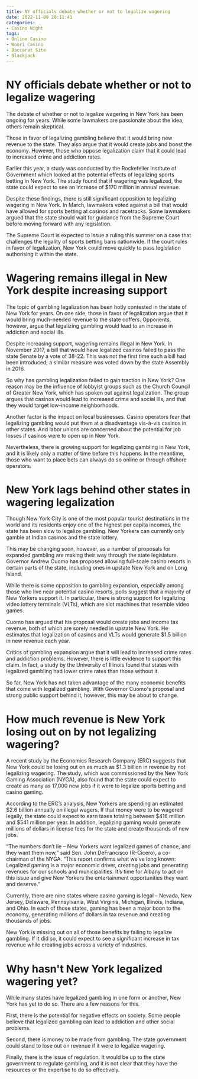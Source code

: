 ```yaml
---
title: NY officials debate whether or not to legalize wagering
date: 2022-11-09 20:11:41
categories:
- Casino Night
tags:
- Online Casino
- Woori Casino
- Baccarat Site
- Blackjack
---
```



#  NY officials debate whether or not to legalize wagering

The debate of whether or not to legalize wagering in New York has been ongoing for years. While some lawmakers are passionate about the idea, others remain skeptical.

Those in favor of legalizing gambling believe that it would bring new revenue to the state. They also argue that it would create jobs and boost the economy. However, those who oppose legalization claim that it could lead to increased crime and addiction rates.

Earlier this year, a study was conducted by the Rockefeller Institute of Government which looked at the potential effects of legalizing sports betting in New York. The study found that if wagering was legalized, the state could expect to see an increase of $170 million in annual revenue.

Despite these findings, there is still significant opposition to legalizing wagering in New York. In March, lawmakers voted against a bill that would have allowed for sports betting at casinos and racetracks. Some lawmakers argued that the state should wait for guidance from the Supreme Court before moving forward with any legislation.

The Supreme Court is expected to issue a ruling this summer on a case that challenges the legality of sports betting bans nationwide. If the court rules in favor of legalization, New York could move quickly to pass legislation authorising it within the state.

#  Wagering remains illegal in New York despite increasing support

The topic of gambling legalization has been hotly contested in the state of New York for years. On one side, those in favor of legalization argue that it would bring much-needed revenue to the state coffers. Opponents, however, argue that legalizing gambling would lead to an increase in addiction and social ills.

Despite increasing support, wagering remains illegal in New York. In November 2017, a bill that would have legalized casinos failed to pass the state Senate by a vote of 38-22. This was not the first time such a bill had been introduced; a similar measure was voted down by the state Assembly in 2016.

So why has gambling legalization failed to gain traction in New York? One reason may be the influence of lobbyist groups such as the Church Council of Greater New York, which has spoken out against legalization. The group argues that casinos would lead to increased crime and social ills, and that they would target low-income neighborhoods.

Another factor is the impact on local businesses. Casino operators fear that legalizing gambling would put them at a disadvantage vis-à-vis casinos in other states. And labor unions are concerned about the potential for job losses if casinos were to open up in New York.

Nevertheless, there is growing support for legalizing gambling in New York, and it is likely only a matter of time before this happens. In the meantime, those who want to place bets can always do so online or through offshore operators.

#  New York lags behind other states in wagering legalization

Though New York City is one of the most popular tourist destinations in the world and its residents enjoy one of the highest per capita incomes, the state has been slow to legalize gambling. New Yorkers can currently only gamble at Indian casinos and the state lottery.

This may be changing soon, however, as a number of proposals for expanded gambling are making their way through the state legislature. Governor Andrew Cuomo has proposed allowing full-scale casino resorts in certain parts of the state, including ones in upstate New York and on Long Island.

While there is some opposition to gambling expansion, especially among those who live near potential casino resorts, polls suggest that a majority of New Yorkers support it. In particular, there is strong support for legalizing video lottery terminals (VLTs), which are slot machines that resemble video games.

Cuomo has argued that his proposal would create jobs and income tax revenue, both of which are sorely needed in upstate New York. He estimates that legalization of casinos and VLTs would generate $1.5 billion in new revenue each year.

Critics of gambling expansion argue that it will lead to increased crime rates and addiction problems. However, there is little evidence to support this claim. In fact, a study by the University of Illinois found that states with legalized gambling had lower crime rates than those without it.

So far, New York has not taken advantage of the many economic benefits that come with legalized gambling. With Governor Cuomo's proposal and strong public support behind it, however, this may be about to change.

#  How much revenue is New York losing out on by not legalizing wagering?

A recent study by the Economics Research Company (ERC) suggests that New York could be losing out on as much as $1.3 billion in revenue by not legalizing wagering. The study, which was commissioned by the New York Gaming Association (NYGA), also found that the state could expect to create as many as 17,000 new jobs if it were to legalize sports betting and casino gaming.

According to the ERC’s analysis, New Yorkers are spending an estimated $2.6 billion annually on illegal wagers. If that money were to be wagered legally, the state could expect to earn taxes totaling between $416 million and $541 million per year. In addition, legalizing gaming would generate millions of dollars in license fees for the state and create thousands of new jobs.

“The numbers don’t lie – New Yorkers want legalized games of chance, and they want them now,” said Sen. John DeFrancisco (R-Cicero), a co-chairman of the NYGA. “This report confirms what we’ve long known: Legalized gaming is a major economic driver, creating jobs and generating revenues for our schools and municipalities. It’s time for Albany to act on this issue and give New Yorkers the entertainment opportunities they want and deserve.”

Currently, there are nine states where casino gaming is legal – Nevada, New Jersey, Delaware, Pennsylvania, West Virginia, Michigan, Illinois, Indiana, and Ohio. In each of those states, gaming has been a major boon to the economy, generating millions of dollars in tax revenue and creating thousands of jobs.

New York is missing out on all of those benefits by failing to legalize gambling. If it did so, it could expect to see a significant increase in tax revenue while creating jobs across a variety of industries.

#  Why hasn't New York legalized wagering yet?

While many states have legalized gambling in one form or another, New York has yet to do so. There are a few reasons for this.

First, there is the potential for negative effects on society. Some people believe that legalized gambling can lead to addiction and other social problems.

Second, there is money to be made from gambling. The state government could stand to lose out on revenue if it were to legalize wagering.

Finally, there is the issue of regulation. It would be up to the state government to regulate gambling, and it is not clear that they have the resources or the expertise to do so effectively.